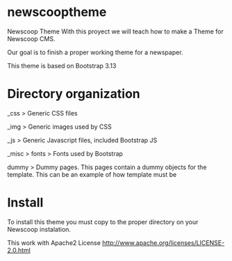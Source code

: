 newscooptheme
=============

Newscoop Theme
With this proyect we will teach how to make a Theme for Newscoop CMS.

Our goal is to finish a proper working theme for a newspaper.

This theme is based on Bootstrap 3.13

Directory organization
======================
_css > Generic CSS files

_img > Generic images used by CSS

_js > Generic Javascript files, included Bootstrap JS

_misc > fonts > Fonts used by Bootstrap

dummy > Dummy pages. This pages contain a dummy objects for the template. This can be
					 an example of how template must be

Install
=======
To install this theme you must copy to the proper directory on your Newscoop instalation.

This work with Apache2 License
http://www.apache.org/licenses/LICENSE-2.0.html